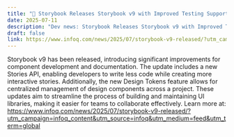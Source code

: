 ```yaml
---
title: "🚀 Storybook Releases Storybook v9 with Improved Testing Support"
date: 2025-07-11
description: "Dev news: Storybook Releases Storybook v9 with Improved Testing Support"
draft: false
link: https://www.infoq.com/news/2025/07/storybook-v9-released/?utm_campaign=infoq_content&utm_source=infoq&utm_medium=feed&utm_term=global
---
```


Storybook v9 has been released, introducing significant improvements for component development and documentation. The update includes a new Stories API, enabling developers to write less code while creating more interactive stories. Additionally, the new Design Tokens feature allows for centralized management of design components across a project. These updates aim to streamline the process of building and maintaining UI libraries, making it easier for teams to collaborate effectively. Learn more at: https://www.infoq.com/news/2025/07/storybook-v9-released/?utm_campaign=infoq_content&utm_source=infoq&utm_medium=feed&utm_term=global
